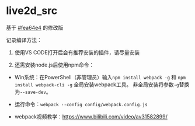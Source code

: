 # live2d_src
基于 [#fea64e4](https://github.com/EYHN/hexo-helper-live2d/commit/fea64e49a760ded5cc2dad974fd3d55bcebe15c6) 的修改版

记录编译方法：

1. 使用VS CODE打开后会有推荐安装的插件，请尽量安装

2. 还需安装node.js后使用npm命令：

- Win系统：在PowerShell（非管理员）输入`npm install webpack -g` 和 `npm install webpack-cli -g` 全局安装webpack工具。
非全局安装将参数`-g`替换为`--save-dev`。

- 运行命令：`webpack --config config/webpack.config.js`

- webpack视频教学：https://www.bilibili.com/video/av31582899/